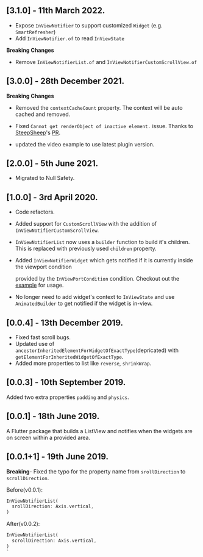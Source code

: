 ## [3.1.0] - 11th March 2022.

- Expose `InViewNotifier` to support customized `Widget` (e.g. `SmartRefresher`)
- Add `InViewNotifier.of` to read `InViewState`

**Breaking Changes**

- Remove `InViewNotifierList.of` and `InViewNotifierCustomScrollView.of`

## [3.0.0] - 28th December 2021.

**Breaking Changes**

- Removed the `contextCacheCount` property. The context will be auto cached and removed.

- Fixed `Cannot get renderObject of inactive element.` issue. Thanks to [SteepSheep](https://github.com/SteepSheep)'s [PR](https://github.com/rvamsikrishna/inview_notifier_list/pull/45).

- updated the video example to use latest plugin version.

## [2.0.0] - 5th June 2021.

- Migrated to Null Safety.

## [1.0.0] - 3rd April 2020.

- Code refactors.

- Added support for `CustomScrollView` with the addition of `InViewNotifierCustomScrollView`.

- `InViewNotifierList` now uses a `builder` function to build it's children. This is replaced with previously used `children` property.

- Added `InViewNotifierWidget` which gets notified if it is currently inside the viewport condition

  provided by the `InViewPortCondition` condition. Checkout out the [example](https://github.com/rvamsikrishna/inview_notifier_list/tree/master/example/lib) for usage.

- No longer need to add widget's context to `InViewState` and use `AnimatedBuilder` to get notified if the widget is in-view.

## [0.0.4] - 13th December 2019.

- Fixed fast scroll bugs.
- Updated use of `ancestorInheritedElementForWidgetOfExactType`(depricated) with `getElementForInheritedWidgetOfExactType`.
- Added more properties to list like `reverse`, `shrinkWrap`.

## [0.0.3] - 10th September 2019.

Added two extra properties `padding` and `physics`.

## [0.0.1] - 18th June 2019.

A Flutter package that builds a ListView and notifies when the widgets are on screen within a provided area.

## [0.0.1+1] - 19th June 2019.

**Breaking**- Fixed the typo for the property name from `srollDirection` to `scrollDirection`.

Before(v0.0.1):

```dart
InViewNotifierList(
  srollDirection: Axis.vertical,
)
```

After(v0.0.2):

```dart
InViewNotifierList(
  scrollDirection: Axis.vertical,
)
`
```
